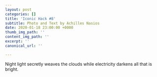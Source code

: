 ```yaml
---
layout: post
categories: []
title: 'Iconic Hack #8'
subtitle: Photo and Text by Achilles Nasios
date: 2020-01-18 23:00:00 +0000
thumb_img_path: ''
content_img_path: ''
excerpt: ''
canonical_url: ''

---
```

Night light secretly weaves the clouds while electricity darkens all that is bright.